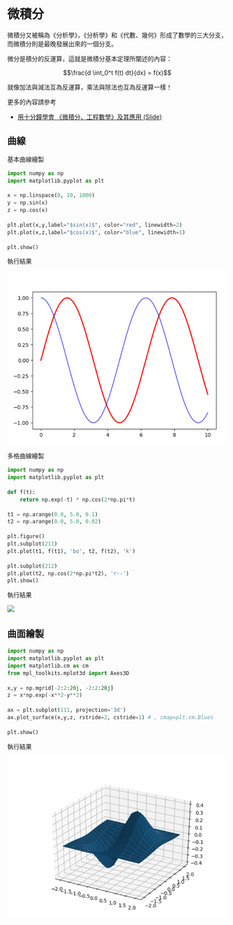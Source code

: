 # 微積分

微積分又被稱為《分析學》，《分析學》和《代數、幾何》形成了數學的三大分支，而微積分則是最晚發展出來的一個分支。

微分是積分的反運算，這就是微積分基本定理所闡述的內容：

```math
\frac{d \int_0^t f(t) dt}{dx} = f(x)
```

就像加法與減法互為反運算，乘法與除法也互為反運算一樣！

更多的內容請參考

* [用十分鐘學會 《微積分、工程數學》及其應用 (Slide)](https://www.slideshare.net/ccckmit/ss-57088188)


## 曲線

基本曲線繪製

```py
import numpy as np
import matplotlib.pyplot as plt

x = np.linspace(0, 10, 1000)
y = np.sin(x)
z = np.cos(x)

plt.plot(x,y,label="$sin(x)$", color="red", linewidth=2)
plt.plot(x,z,label="$cos(x)$", color="blue", linewidth=1)

plt.show()
```

執行結果

![](./img/curve1.png)

多格曲線繪製


```py
import numpy as np
import matplotlib.pyplot as plt

def f(t):
    return np.exp(-t) * np.cos(2*np.pi*t)

t1 = np.arange(0.0, 5.0, 0.1)
t2 = np.arange(0.0, 5.0, 0.02)

plt.figure()
plt.subplot(211)
plt.plot(t1, f(t1), 'bo', t2, f(t2), 'k')

plt.subplot(212)
plt.plot(t2, np.cos(2*np.pi*t2), 'r--')
plt.show()
```

執行結果

![](./img/curve2.png)


## 曲面繪製

```py
import numpy as np
import matplotlib.pyplot as plt
import matplotlib.cm as cm
from mpl_toolkits.mplot3d import Axes3D

x,y = np.mgrid[-2:2:20j, -2:2:20j]
z = x*np.exp(-x**2-y**2)

ax = plt.subplot(111, projection='3d')
ax.plot_surface(x,y,z, rstride=2, cstride=1) # , cmap=plt.cm.Blues

plt.show()

```

執行結果

![](./img/curve3d.png)


